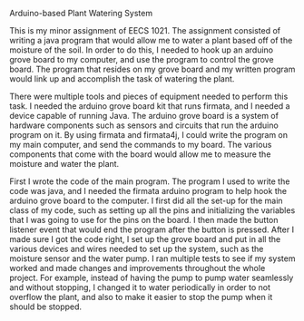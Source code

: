 Arduino-based Plant Watering System

This is my minor assignment of EECS 1021. The assignment consisted of writing a java program that would allow me to water a plant based off of the moisture of the soil. In order to do this, I needed to hook up an arduino grove board to my computer, and use the program to control the grove board. The program that resides on my grove board and my written program would link up and accomplish the task of watering the plant. 

There were multiple tools and pieces of equipment needed to perform this task. I needed the arduino grove board kit that runs firmata, and I needed a device capable of running Java. The arduino grove board is a system of hardware components such as sensors and circuits that run the arduino program on it. By using firmata and firmata4j, I could write the program on my main computer, and send the commands to my board. The various components that come with the board would allow me to measure the moisture and water the plant.

First I wrote the code of the main program. The program I used to write the code was java, and I needed the firmata arduino program to help hook the arduino grove board to the computer. I first did all the set-up for the main class of my code, such as setting up all the pins and initializing the variables that I was going to use for the pins on the board. I then made the button listener event that would end the program after the button is pressed. After I made sure I got the code right, I set up the grove board and put in all the various devices and wires needed to set up the system, such as the moisture sensor and the water pump. I ran multiple tests to see if my system worked and made changes and improvements throughout the whole project. For example, instead of having the pump to pump water seamlessly and without stopping, I changed it to water periodically in order to not overflow the plant, and also to make it easier to stop the pump when it should be stopped.

